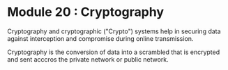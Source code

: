 # Module 20 : Cryptography

Cryptography and cryptographic ("Crypto") systems help in securing data against interception and compromise during online transmission.&#x20;

Cryptography is the conversion of data into a scrambled that is encrypted and sent acccros the private network or public network.
